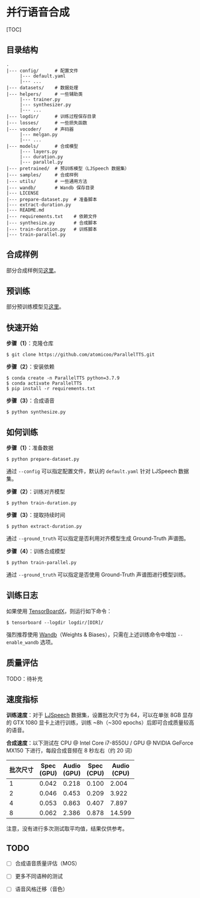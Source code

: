 # 并行语音合成

[TOC]

## 目录结构

```
.
|--- config/      # 配置文件
     |--- default.yaml
     |--- ...
|--- datasets/    # 数据处理
|--- helpers/     # 一些辅助类
     |--- trainer.py
     |--- synthesizer.py
     |--- ...
|--- logdir/      # 训练过程保存目录
|--- losses/      # 一些损失函数
|--- vocoder/     # 声码器
     |--- melgan.py
     |--- ...
|--- models/      # 合成模型
     |--- layers.py
     |--- duration.py
     |--- parallel.py
|--- pretrained/  # 预训练模型（LJSpeech 数据集）
|--- samples/     # 合成样例
|--- utils/       # 一些通用方法
|--- wandb/       # Wandb 保存目录
|--- LICENSE
|--- prepare-dataset.py  # 准备脚本
|--- extract-duration.py
|--- README.md
|--- requirements.txt    # 依赖文件
|--- synthesize.py       # 合成脚本
|--- train-duration.py   # 训练脚本
|--- train-parallel.py
```

## 合成样例

部分合成样例见[这里](https://github.com/atomicoo/ParallelTTS/tree/main/samples/)。

## 预训练

部分预训练模型见[这里](https://github.com/atomicoo/ParallelTTS/tree/main/pretrained/)。

## 快速开始

**步骤（1）**：克隆仓库

```shell
$ git clone https://github.com/atomicoo/ParallelTTS.git
```

**步骤（2）**：安装依赖

```shell
$ conda create -n ParallelTTS python=3.7.9
$ conda activate ParallelTTS
$ pip install -r requirements.txt
```

**步骤（3）**：合成语音

```shell
$ python synthesize.py
```

## 如何训练

**步骤（1）**：准备数据

```shell
$ python prepare-dataset.py
```

通过 `--config` 可以指定配置文件，默认的 `default.yaml` 针对 LJSpeech 数据集。

**步骤（2）**：训练对齐模型

```shell
$ python train-duration.py 
```

**步骤（3）**：提取持续时间

```shell
$ python extract-duration.py
```

通过 `--ground_truth` 可以指定是否利用对齐模型生成 Ground-Truth 声谱图。

**步骤（4）**：训练合成模型

```shell
$ python train-parallel.py
```

通过 `--ground_truth` 可以指定是否使用 Ground-Truth 声谱图进行模型训练。

## 训练日志

如果使用 [TensorBoardX](https://github.com/lanpa/tensorboardX)，则运行如下命令：

```
$ tensorboard --logdir logdir/[DIR]/
```

强烈推荐使用 [Wandb](https://wandb.ai/)（Weights & Biases），只需在上述训练命令中增加 `--enable_wandb` 选项。

## 质量评估

TODO：待补充

## 速度指标

**训练速度**：对于 [LJSpeech](https://keithito.com/LJ-Speech-Dataset/) 数据集，设置批次尺寸为 64，可以在单张 8GB 显存的 GTX 1080 显卡上进行训练，训练 ~8h（~300 epochs）后即可合成质量较高的语音。

**合成速度**：以下测试在 CPU @ Intel Core i7-8550U / GPU @ NVIDIA GeForce MX150 下进行，每段合成音频在 8 秒左右（约 20 词）

| 批次尺寸 | Spec<br>(GPU) | Audio<br>(GPU) | Spec<br>(CPU) | Audio<br>(CPU) |
| -------- | ------------- | -------------- | ------------- | -------------- |
| 1        | 0.042         | 0.218          | 0.100         | 2.004          |
| 2        | 0.046         | 0.453          | 0.209         | 3.922          |
| 4        | 0.053         | 0.863          | 0.407         | 7.897          |
| 8        | 0.062         | 2.386          | 0.878         | 14.599         |

注意，没有进行多次测试取平均值，结果仅供参考。

## TODO

- [ ] 合成语音质量评估（MOS）
- [ ] 更多不同语种的测试
- [ ] 语音风格迁移（音色）

